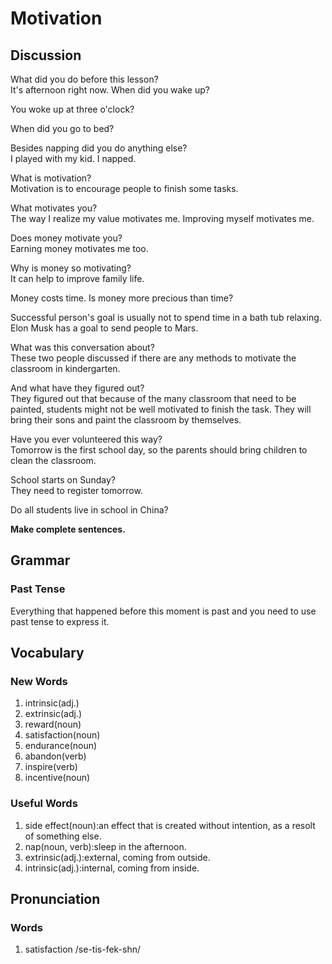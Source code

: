 # Motivation
## Discussion
What did you do before this lesson?  
It's afternoon right now. When did you wake up?  

You woke up at three o'clock?  

When did you go to bed?  

Besides napping did you do anything else?  
I played with my kid. I napped.  

What is motivation?  
Motivation is to encourage people to finish some tasks.  

What motivates you?  
The way I realize my value motivates me. Improving myself motivates me.   

Does money motivate you?  
Earning money motivates me too.  

Why is money so motivating?  
It can help to improve family life.   

Money costs time. Is money more precious than time?  

Successful person's goal is usually not to spend time in a bath tub relaxing.  
Elon Musk has a goal to send people to Mars.  

What was this conversation about?  
These two people discussed if there are any methods to motivate the classroom in kindergarten.  

And what have they figured out?  
They figured out that because of the many classroom that need to be painted, students might not be well motivated to finish the task. They will bring their sons and paint the classroom by themselves.  

Have you ever volunteered this way?  
Tomorrow is the first school day, so the parents should bring children to clean the classroom.  

School starts on Sunday?  
They need to register tomorrow.  

Do all students live in school in China?  

**Make complete sentences.**

## Grammar
### Past Tense
Everything that happened before this moment is past and you need to use past tense to express it.  

## Vocabulary
### New Words
1. intrinsic(adj.)
1. extrinsic(adj.)
1. reward(noun)
1. satisfaction(noun)
1. endurance(noun)
1. abandon(verb)
1. inspire(verb)
1. incentive(noun)

### Useful Words
1. side effect(noun):an effect that is created without intention, as a resolt of something else.
1. nap(noun, verb):sleep in the afternoon.
1. extrinsic(adj.):external, coming from outside.
1. intrinsic(adj.):internal, coming from inside.

## Pronunciation
### Words
1. satisfaction /se-tis-fek-shn/
